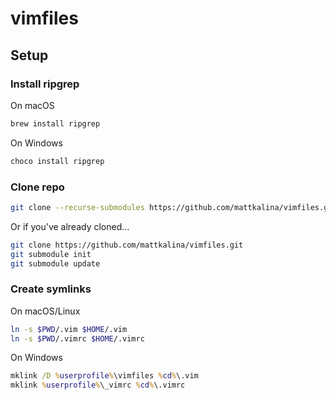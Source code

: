 # vimfiles

## Setup

### Install ripgrep

On macOS

```sh
brew install ripgrep
```

On Windows

```bat
choco install ripgrep
```

### Clone repo

```sh
git clone --recurse-submodules https://github.com/mattkalina/vimfiles.git
```

Or if you've already cloned...

```sh
git clone https://github.com/mattkalina/vimfiles.git
git submodule init
git submodule update
```

### Create symlinks

On macOS/Linux

```sh
ln -s $PWD/.vim $HOME/.vim
ln -s $PWD/.vimrc $HOME/.vimrc
```

On Windows

```bat
mklink /D %userprofile%\vimfiles %cd%\.vim
mklink %userprofile%\_vimrc %cd%\.vimrc
```
